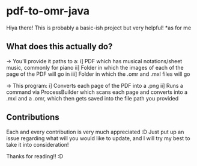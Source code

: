 # pdf-to-omr-java

Hiya there!
This is probably a basic-ish project but very helpful! *as for me

## What does this actually do?
-> You'll provide it paths to a:
    i] PDF which has musical notations/sheet music, commonly for piano
    ii] Folder in which the images of each of the page of the PDF will go in
    iii] Folder in which the .omr and .mxl files will go

-> This program:
    i] Converts each page of the PDF into a .png
    ii] Runs a command via ProcessBuilder which scans each page and converts into a .mxl and a .omr, which then gets saved into the file path you provided


## Contributions

Each and every contribution is very much appreciated :D
Just put up an issue regarding what will you would like to update, and I will try my best to take it into consideration! 

Thanks for reading!! :D
